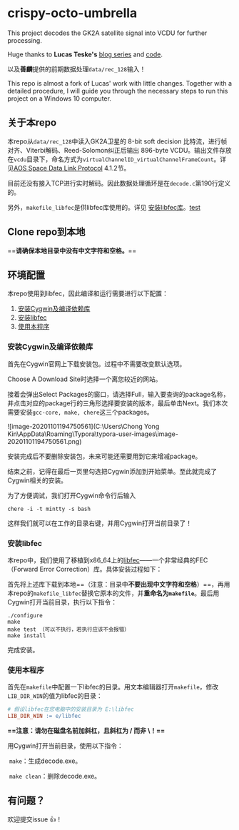 # crispy-octo-umbrella
This project decodes the GK2A satellite signal into VCDU for further processing.

Huge thanks to **Lucas Teske's** [blog series](https://lucasteske.dev/satcom-projects/satellite-projects) and [code](https://github.com/racerxdl/open-satellite-project/blob/225a36d4144c0fe0704eb50a8fbc428914f654c0/GOES/network/decoder_tcp.c). 

以及**善麟**提供的前期数据处理`data/rec_128`输入！

This repo is almost a fork of Lucas' work with little changes. Together with a detailed procedure, I will guide you through the necessary steps to run this project on a Windows 10 computer.



## 关于本repo

本repo从`data/rec_128`中读入GK2A卫星的 8-bit soft decision 比特流，进行帧对齐、Viterbi解码、Reed-Solomon纠正后输出 896-byte VCDU。输出文件存放在`vcdu`目录下，命名方式为`virtualChannelID_virtualChannelFrameCount`。详见[AOS Space Data Link Protocol](https://public.ccsds.org/Pubs/732x0b3e1.pdf) 4.1.2节。

目前还没有接入TCP进行实时解码。因此数据处理循环是在`decode.c`第190行定义的。

另外，`makefile_libfec`是供libfec库使用的。详见 [安装libfec库](#安装libfec库)。[test](#Clone-repo到本地)



## Clone repo到本地

==**请确保本地目录中没有中文字符和空格。**==



## 环境配置

本repo使用到libfec，因此编译和运行需要进行以下配置：

1. [安装Cygwin及编译依赖库](#安装Cygwin及编译依赖库)
2. [安装libfec](安装libfec)
3. [使用本程序](使用本程序)



### 安装Cygwin及编译依赖库

首先在Cygwin官网上下载安装包。过程中不需要改变默认选项。

Choose A Download Site时选择一个离您较近的网站。

接着会弹出Select Packages的窗口，请选择Full，输入要查询的package名称，并点击对应的package行的三角形选择要安装的版本，最后单击Next。我们本次需要安装`gcc-core, make, chere`这三个packages。

![image-20201101194750561](C:\Users\Chong Yong Kin\AppData\Roaming\Typora\typora-user-images\image-20201101194750561.png)

安装完成后不要删除安装包，未来可能还需要用到它来增减package。

结束之前，记得在最后一页里勾选把Cygwin添加到开始菜单。至此就完成了Cygwin相关的安装。

为了方便调试，我们打开Cygwin命令行后输入

```shell
chere -i -t mintty -s bash
```

这样我们就可以在工作的目录右键，并用Cygwin打开当前目录了！



### 安装libfec

本repo中，我们使用了移植到x86_64上的[libfec](https://github.com/quiet/libfec)——一个非常经典的FEC（Forward Error Correction）库。具体安装过程如下：

首先将上述库下载到本地==（注意：目录中**不要出现中文字符和空格**）==，再用本repo的`makefile_libfec`替换它原本的文件，并**重命名为`makefile`**。最后用Cygwin打开当前目录，执行以下指令：

```shell
./configure
make
make test （可以不执行，若执行应该不会报错）
make install
```

完成安装。



### 使用本程序

首先在`makefile`中配置一下libfec的目录。用文本编辑器打开`makefile`，修改`LIB_DIR_WIN`的值为libfec的目录：

```makefile
# 假设libfec在您电脑中的安装目录为 E:\libfec
LIB_DIR_WIN := e/libfec
```

**==注意：请勿在磁盘名前加斜杠，且斜杠为 / 而非 \\！==**

用Cygwin打开当前目录，使用以下指令：

​	`make`：生成decode.exe。

​	`make clean`：删除decode.exe。



## 有问题？

欢迎提交issue :+1:！



